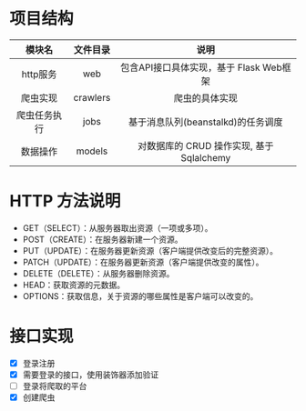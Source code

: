 # 项目结构
|模块名|文件目录|说明|
|:---:|:---:|:---:|
|http服务|web|包含API接口具体实现，基于 Flask Web框架|
|爬虫实现|crawlers|爬虫的具体实现|
|爬虫任务执行|jobs|基于消息队列(beanstalkd)的任务调度|
|数据操作|models|对数据库的 CRUD 操作实现, 基于 Sqlalchemy |

# HTTP 方法说明

* GET（SELECT）：从服务器取出资源（一项或多项）。
* POST（CREATE）：在服务器新建一个资源。
* PUT（UPDATE）：在服务器更新资源（客户端提供改变后的完整资源）。
* PATCH（UPDATE）：在服务器更新资源（客户端提供改变的属性）。
* DELETE（DELETE）：从服务器删除资源。
* HEAD：获取资源的元数据。
* OPTIONS：获取信息，关于资源的哪些属性是客户端可以改变的。

# 接口实现

- [x] 登录注册
- [x] 需要登录的接口，使用装饰器添加验证
- [ ] 登录将爬取的平台
- [x] 创建爬虫
